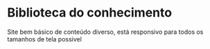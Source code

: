 # Biblioteca do conhecimento
Site bem básico de conteúdo diverso, está responsivo para todos os tamanhos de tela possivel
